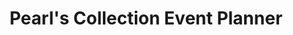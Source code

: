 ---
title: "Pearl's Collection Event Planner"
url: /karachi/pearls-collection-event-planner/
shop: interior decoration
---